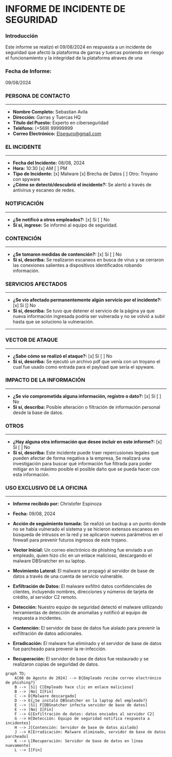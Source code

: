 **INFORME DE INCIDENTE DE SEGURIDAD**
===========================================================


### Introducción
Este informe se realizó el 09/08/2024 en respuesta a un incidente de seguridad que afectó la plataforma de garras y tuercas poniendo en riesgo el funcionamiento y la integridad de la plataforma atraves de una 


### Fecha de Informe:
09/08/2024


### PERSONA DE CONTACTO
----------------------


* **Nombre Completo:** Sebastian Avila
* **Dirección:** Garras y Tuercas HQ
* **Título del Puesto:** Experto en ciberseguridad
* **Teléfono:** (+569) 99999999
* **Correo Electrónico:** Elseguro@gmail.com


### EL INCIDENTE
----------------


* **Fecha del Incidente:** 08/08, 2024
* **Hora:** 10:30 [x] AM [ ] PM
* **Tipo de Incidente:** [x] Malware [x] Brecha de Datos [ ] Otro: Troyano con spyware
* **¿Cómo se detectó/descubrió el incidente?:** Se alertó a través de antivirus y escaneo de redes.


### NOTIFICACIÓN
----------------


* **¿Se notificó a otros empleados?:** [x] Sí [ ] No
* **Sí sí, ingrese:** Se informó al equipo de seguridad.


### CONTENCIÓN
----------------


* **¿Se tomaron medidas de contención?:** [x] Sí [ ] No
* **Si sí, describa:** Se realizaron escaneos en busca de virus y se cerraron las conexiones salientes a dispositivos identificados robando información.


### SERVICIOS AFECTADOS
----------------------


* **¿Se vio afectado permanentemente algún servicio por el incidente?:** [x] Sí [] No
* **Si sí, describa:** Se tuvo que detener el servicio de la página ya que nueva información ingresada podría ser vulnerada y no se volvió a subir hasta que se soluciono la vulneración.


-----------------------------------------------------------




### VECTOR DE ATAQUE
-----------------


* **¿Sabe cómo se realizó el ataque?:** [x] Sí [ ] No
* **Si sí, describa:** Se ejecutó un archivo pdf que venía con un troyano el cual fue usado como entrada para el payload que sería el spyware.


### IMPACTO DE LA INFORMACIÓN
----------------------


* **¿Se vio comprometida alguna información, registro o dato?:** [x] Sí [ ] No
* **Si sí, describa:** Posible alteración o filtración de información personal desde la base de datos.


### OTROS
---------


* **¿Hay alguna otra información que desee incluir en este informe?:** [x] Sí [ ] No
* **Si sí, describa:** Este incidente puede traer repercusiones legales que pueden afectar de forma negativa a la empresa, Se realizará una investigación para buscar qué información fue filtrada para poder mitigar en lo máximo posible el posible daño que se pueda hacer con esta información.


### USO EXCLUSIVO DE LA OFICINA
-------------------


* **Informe recibido por:** Christofer Espinoza
* **Fecha:** 09/08, 2024
* **Acción de seguimiento tomada:** Se realizó un backup a un punto donde no se había vulnerado el sistema y se hicieron extensos escaneos en búsqueda de intrusos en la red y se aplicaron nuevos parámetros en el firewall para prevenir futuros ingresos de este trojano.

* **Vector Inicial:** Un correo electrónico de phishing fue enviado a un empleado, quien hizo clic en un enlace malicioso, descargando el malware DBSnatcher en su laptop.

* **Movimiento Lateral:** El malware se propagó al servidor de base de datos a través de una cuenta de servicio vulnerable.

* **Exfiltración de Datos:** El malware exfiltró datos confidenciales de clientes, incluyendo nombres, direcciones y números de tarjeta de crédito, al servidor C2 remoto.

* **Detección:** Nuestro equipo de seguridad detectó el malware utilizando herramientas de detección de anomalías y notificó al equipo de respuesta a incidentes.

* **Contención:** El servidor de base de datos fue aislado para prevenir la exfiltración de datos adicionales.

* **Erradicación:** El malware fue eliminado y el servidor de base de datos fue parcheado para prevenir la re-infección.

* **Recuperación:** El servidor de base de datos fue restaurado y se realizaron copias de seguridad de datos.



```mermaid
graph TD;
    A[08 de Agosto de 2024] --> B{Empleado recibe correo electrónico de phishing?}
    B --> |Sí| C[Empleado hace clic en enlace malicioso]
    B --> |No| I[Fin]
    C --> D[Malware descargado]
    D --> E{¿Se instaló DBSnatcher en la laptop del empleado?}
    E --> |Sí| F[DBSnatcher infecta servidor de base de datos]
    E --> |No| I[Fin]
    F --> G[Exfiltración de datos: datos enviados al servidor C2]
    G --> H[Detección: Equipo de seguridad notifica respuesta a incidentes]
    H --> J[Contención: Servidor de base de datos aislado]
    J --> K[Erradicación: Malware eliminado, servidor de base de datos parcheado]
    K --> L[Recuperación: Servidor de base de datos en línea nuevamente]
    L --> I[Fin]
```
